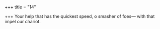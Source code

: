 +++
title = "14"

+++
Your help that has the quickest speed, o smasher of foes—
with that impel our chariot.